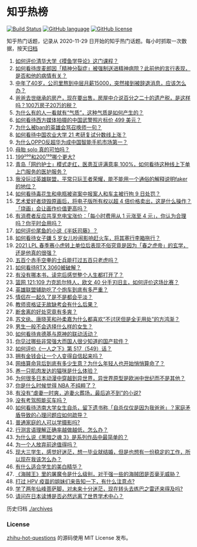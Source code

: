 # 知乎热榜
[![Build Status](https://github.com/ToWeLong/zhihu-hot-questions/workflows/CI/badge.svg)](https://github.com/ToWeLong/zhihu-hot-questions/actions)
[![GitHub language](https://img.shields.io/badge/language-golang-orange.svg)](https://golang.org/)
[![GitHub license](https://img.shields.io/github/license/ToWeLong/zhihu-hot-questions)](https://github.com/ToWeLong/zhihu-hot-questions/blob/main/LICENSE)

知乎热门话题，记录从 2020-11-29 日开始的知乎热门话题。每小时抓取一次数据，按天[归档](./archives)

<!-- BEGIN -->

1. [如何评价清华大学《摸鱼学导论》这门课程？](https://www.zhihu.com/question/448630016)
1. [如何看待庞麦郎因「精神分裂症」被强制送进精神病院？此前他的言行表现，是否和他的病情有关？](https://www.zhihu.com/question/448900152)
1. [中年了40岁，公司里熬到中层月薪15000，突然接到被辞退消息，应该怎么办？](https://www.zhihu.com/question/440996574)
1. [爸爸去世继承的房产，现在要出售，房屋中介说百分之二十的遗产税，是这样吗？100万房子20万的税？](https://www.zhihu.com/question/348287427)
1. [为什么有的人一看就有“气质”，这种气质是如何产生的？](https://www.zhihu.com/question/439868962)
1. [如何看待西方媒体拍摄的中国武警照片标价 499 美元？](https://www.zhihu.com/question/448824785)
1. [为什么被ban的英雄会骂召唤师一句？](https://www.zhihu.com/question/435413809)
1. [如何看待中国农业大学 21 考研复试分数线上涨？](https://www.zhihu.com/question/448830093)
1. [为什么OPPO反超华为成中国智能手机市场第一？](https://www.zhihu.com/question/448138840)
1. [母胎 solo 真的可怕吗？](https://www.zhihu.com/question/440053207)
1. [199²⁰⁰和200¹⁹⁹哪个更大?](https://www.zhihu.com/question/380167560)
1. [青岛「网约护士」模式走红，医患互评满意率 100%，如何看待这种线上下单上门服务的医护服务？](https://www.zhihu.com/question/448726306)
1. [我没玩过英雄联盟，平常只玩王者荣耀，能不能用一个通俗的解释说明faker的地位？](https://www.zhihu.com/question/432404612)
1. [如何看待毒花生和电瓶被盗案中报案人和车主被行拘 9 日处罚？](https://www.zhihu.com/question/448756111)
1. [艺术爱好者烧毁原画后，将电子版所有权以超 4 倍价格卖出，这是什么操作？「烧画」会让画作价值更高吗？](https://www.zhihu.com/question/448715601)
1. [有消费者反应共享充电宝涨价：「每小时费用从 1 元涨至 4 元」，你认为合理吗？你平时会用吗？](https://www.zhihu.com/question/448895932)
1. [如何评价尾鱼的小说《半妖司藤》？](https://www.zhihu.com/question/290725933)
1. [如何看待女子嫌 5 岁女儿吵闹影响赶火车，将其塞行李箱拖行？](https://www.zhihu.com/question/448927801)
1. [2021 LPL 春季赛小虎转上单位后表现不俗究竟是因为「春之虎帝」的玄学，还是他真的很强？](https://www.zhihu.com/question/448057622)
1. [五百个赤手空拳的士兵能打过五百只老虎吗？](https://www.zhihu.com/question/391725102)
1. [如何看待RTX 3060被破解？](https://www.zhihu.com/question/448654710)
1. [有没有哪本书，读完后感觉整个人生都打开了？](https://www.zhihu.com/question/419528920)
1. [篮网 121:109 力克凯尔特人，欧文 40 分手刃旧主，如何评价这场比赛？](https://www.zhihu.com/question/448879804)
1. [英雄联盟辅助吃了个炮车到底有多严重？](https://www.zhihu.com/question/341459636)
1. [情侣在一起久了是不是都会平淡？](https://www.zhihu.com/question/446196157)
1. [教师资格证无故缺考会有什么后果？](https://www.zhihu.com/question/300500471)
1. [断舍离的好处究竟有多爽？](https://www.zhihu.com/question/446430795)
1. [苏文纨、唐晓芙和孙柔嘉为什么都喜欢“不讨厌但是全无用处”的方鸿渐？](https://www.zhihu.com/question/20567154)
1. [男生一般不会选择什么样的女生？](https://www.zhihu.com/question/435057725)
1. [如何看待肯德基与原神的联动活动？](https://www.zhihu.com/question/448206330)
1. [你见过哪些非常强大而国人很少知道的国产软件？](https://www.zhihu.com/question/64554518)
1. [如何评价《一人之下》第 517（549）话？](https://www.zhihu.com/question/448865505)
1. [拥有金钱会让一个人变得自信起来吗？](https://www.zhihu.com/question/444854859)
1. [网络算命背后到底有多少生意？为什么年轻人也开始悄悄算命了？](https://www.zhihu.com/question/448898621)
1. [养一只肌肉发达的猫咪是什么体验？](https://www.zhihu.com/question/419420847)
1. [为何很多日本动漫中穿越到异世界，异世界原型是欧洲中世纪而不是其他？](https://www.zhihu.com/question/274667903)
1. [你是什么时候觉得 NBA 不纯粹了？](https://www.zhihu.com/question/448034302)
1. [有没有“虐妻一时爽，追妻火葬场，最后追不到”的小说?](https://www.zhihu.com/question/397071668)
1. [没有考驾照能买车吗？](https://www.zhihu.com/question/292055963)
1. [如何看待济南大学女生自杀，留下遗书称「自杀仅仅是因为我爸爸」？家庭矛盾导致的心理问题应如何疏导？](https://www.zhihu.com/question/448002553)
1. [普通家庭的人可以学摄影吗?](https://www.zhihu.com/question/436120147)
1. [行测言语理解正确率越做越低，怎么办？](https://www.zhihu.com/question/316739796)
1. [为什么说《黑暗之魂 3》是系列作品中最简单的？](https://www.zhihu.com/question/45804535)
1. [为一个人放弃前途值得吗？](https://www.zhihu.com/question/448297611)
1. [现大三学生，感觉好迷茫，想一毕业就结婚，但是也想有一份稳定的工作，所以现在我该怎么办？](https://www.zhihu.com/question/448509738)
1. [有什么适合学生的美白精华？](https://www.zhihu.com/question/39632202)
1. [《海贼王》里的屠魔令是什么级别，对于强一些的海贼团是否毫无威胁？](https://www.zhihu.com/question/308035500)
1. [打过 HPV 疫苗的姐妹们来告知一下，有什么注意点?](https://www.zhihu.com/question/439970350)
1. [学了两年仙峰菩萨脚，对未来十分迷茫，现在转头去练巴之雷还来得及吗?](https://www.zhihu.com/question/448364536)
1. [请问在日本读博是否必然远离了世界学术中心？](https://www.zhihu.com/question/440354267)

<!-- END -->

历史归档 [./archives](./archives)


### License
[zhihu-hot-questions](https://github.com/towelong/zhihu-hot-questions) 的源码使用 MIT License 发布。
